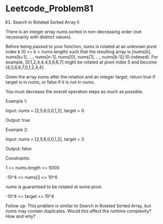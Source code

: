 # Leetcode_Problem81




81. Search in Rotated Sorted Array II


There is an integer array nums sorted in non-decreasing order (not necessarily with distinct values).




Before being passed to your function, nums is rotated at an unknown pivot index k (0 <= k < nums.length) such that the resulting array is [nums[k], nums[k+1], ..., nums[n-1], nums[0], nums[1], ..., nums[k-1]] (0-indexed). For example, [0,1,2,4,4,4,5,6,6,7] might be rotated at pivot index 5 and become [4,5,6,6,7,0,1,2,4,4].




Given the array nums after the rotation and an integer target, return true if target is in nums, or false if it is not in nums.





You must decrease the overall operation steps as much as possible.

 

Example 1:



Input: nums = [2,5,6,0,0,1,2], target = 0




Output: true




Example 2:






Input: nums = [2,5,6,0,0,1,2], target = 3




Output: false
 




Constraints:





1 <= nums.length <= 5000




-10^4 <= nums[i] <= 10^4






nums is guaranteed to be rotated at some pivot.







-10^4 <= target <= 10^4
 







Follow up: This problem is similar to Search in Rotated Sorted Array, but nums may contain duplicates. Would this affect the runtime complexity? How and why?
